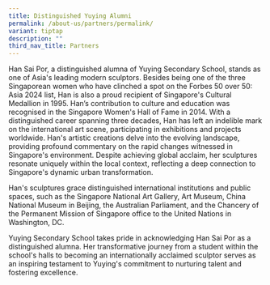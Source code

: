 ```yaml
---
title: Distinguished Yuying Alumni
permalink: /about-us/partners/permalink/
variant: tiptap
description: ""
third_nav_title: Partners
---
```

<p>Han Sai Por, a distinguished alumna of Yuying Secondary School, stands
as one of Asia's leading modern sculptors. Besides being one of the three
Singaporean women who have clinched a spot on the Forbes 50 over 50: Asia
2024 list, Han is also a proud recipient of Singapore's Cultural Medallion
in 1995. Han’s contribution to culture and education was recognised in
the Singapore Women's Hall of Fame in 2014. With a distinguished career
spanning three decades, Han has left an indelible mark on the international
art scene, participating in exhibitions and projects worldwide. Han's artistic
creations delve into the evolving landscape, providing profound commentary
on the rapid changes witnessed in Singapore's environment. Despite achieving
global acclaim, her sculptures resonate uniquely within the local context,
reflecting a deep connection to Singapore's dynamic urban transformation.</p>
<p>Han's sculptures grace distinguished international institutions and public
spaces, such as the Singapore National Art Gallery, Art Museum, China National
Museum in Beijing, the Australian Parliament, and the Chancery of the Permanent
Mission of Singapore office to the United Nations in Washington, DC.</p>
<p>Yuying Secondary School takes pride in acknowledging Han Sai Por as a
distinguished alumna. Her transformative journey from a student within
the school's halls to becoming an internationally acclaimed sculptor serves
as an inspiring testament to Yuying's commitment to nurturing talent and
fostering excellence.</p>